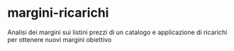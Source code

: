 # margini-ricarichi
Analisi dei margini sui listini prezzi di un catalogo e applicazione di ricarichi per ottenere nuovi margini obiettivo
